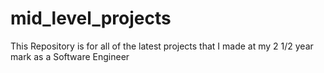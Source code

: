 # mid_level_projects
This Repository is for all of the latest projects that I made at my 2 1/2 year mark as a Software Engineer
